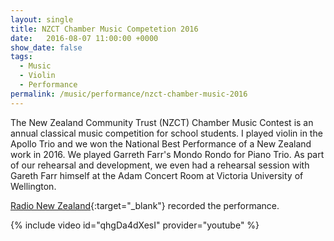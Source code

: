 ```yaml
---
layout: single
title: NZCT Chamber Music Competetion 2016
date:   2016-08-07 11:00:00 +0000
show_date: false
tags: 
  - Music
  - Violin
  - Performance
permalink: /music/performance/nzct-chamber-music-2016
---
```


The New Zealand Community Trust (NZCT) Chamber Music Contest is an annual classical music competition for school students.
I played violin in the Apollo Trio and we won the National Best Performance of a New Zealand work in 2016.
We played Garreth Farr's Mondo Rondo for Piano Trio.
As part of our rehearsal and development, we even had a rehearsal session with Gareth Farr himself at the Adam Concert Room at Victoria University of Wellington.

[Radio New Zealand][RNZ]{:target="_blank"} recorded the performance.

{% include video id="qhgDa4dXesI" provider="youtube" %}

[RNZ]: https://www.rnz.co.nz/concert/programmes/musicalive/audio/201811605/nzct-chamber-music-contest-2016-apollo-trio
